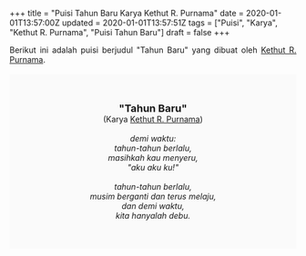 +++
title = "Puisi Tahun Baru Karya Kethut R. Purnama"
date = 2020-01-01T13:57:00Z
updated = 2020-01-01T13:57:51Z
tags = ["Puisi", "Karya", "Kethut R. Purnama", "Puisi Tahun Baru"]
draft = false
+++

<div dir="ltr" style="text-align: left;" trbidi="on"><div style="text-align: justify;">Berikut ini adalah puisi berjudul "Tahun Baru" yang dibuat oleh <a href="https://www.instagram.com/okaholic/" target="_blank">Kethut R. Purnama</a>.</div><br /><div style="background: #FAFAFA; font-size: 14px; height: auto; margin: 0 auto; padding: 50px; text-align: center; width: auto;"><span style="font-size: 18px;"><b>"Tahun Baru"</b></span><br />(Karya <a href="https://www.sekata.web.id/tags/kethut-r.-purnama" target="_blank">Kethut R. Purnama</a>)<br /><br /><i>demi waktu:<br />tahun-tahun berlalu,<br />masihkah kau menyeru,<br />"aku aku ku!"<br /><br />tahun-tahun berlalu,<br />musim berganti dan terus melaju,<br />dan demi waktu,<br />kita hanyalah debu.</i> </div></div>
